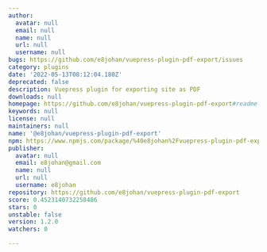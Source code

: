 ```yaml
---
author:
  avatar: null
  email: null
  name: null
  url: null
  username: null
bugs: https://github.com/e8johan/vuepress-plugin-pdf-export/issues
category: plugins
date: '2022-05-13T08:12:04.180Z'
deprecated: false
description: Vuepress plugin for exporting site as PDF
downloads: null
homepage: https://github.com/e8johan/vuepress-plugin-pdf-export#readme
keywords: null
license: null
maintainers: null
name: '@e8johan/vuepress-plugin-pdf-export'
npm: https://www.npmjs.com/package/%40e8johan%2Fvuepress-plugin-pdf-export
publisher:
  avatar: null
  email: e8johan@gmail.com
  name: null
  url: null
  username: e8johan
repository: https://github.com/e8johan/vuepress-plugin-pdf-export
score: 0.4523140732258486
stars: 0
unstable: false
version: 1.2.0
watchers: 0

---
```


